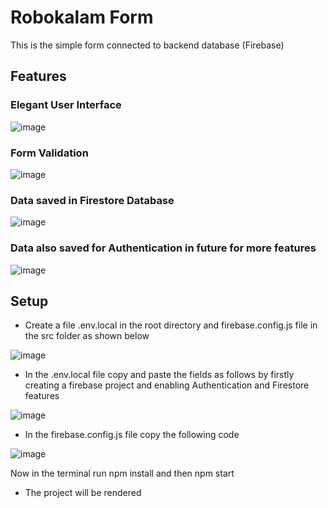 # Robokalam Form
This is the simple form connected to backend database (Firebase)

## Features

### Elegant User Interface
![image](https://user-images.githubusercontent.com/56101022/212485184-1d645876-5f8e-499a-9ac8-e839970a222a.png)


### Form Validation
![image](https://user-images.githubusercontent.com/56101022/212485210-f75973b8-3209-40fa-a986-2ca5c56f0d11.png)


### Data saved in Firestore Database
![image](https://user-images.githubusercontent.com/56101022/212485258-b976f8ab-bdc9-4568-bb56-8ee0cfa621c5.png)


### Data also saved for Authentication in future for more features
![image](https://user-images.githubusercontent.com/56101022/212485285-cbb7c4d6-e18c-4dcd-b3b8-089cde4e9f6c.png)


## Setup

- Create a file .env.local in the root directory and firebase.config.js file in the src folder as shown below

![image](https://user-images.githubusercontent.com/56101022/212736871-e9afd568-47c0-4cba-ba5e-223739606a3c.png)

- In the .env.local file copy and paste the fields as follows by firstly creating a firebase project and enabling Authentication and Firestore features

![image](https://user-images.githubusercontent.com/56101022/212737626-604cd89d-4a4b-4f74-9a71-e03777499c49.png)

- In the firebase.config.js file copy the following code 

![image](https://user-images.githubusercontent.com/56101022/212737857-9d2d335b-8c6a-4566-9648-82355b2bd0ad.png)

Now in the terminal run npm install and then npm start

- The project will be rendered
